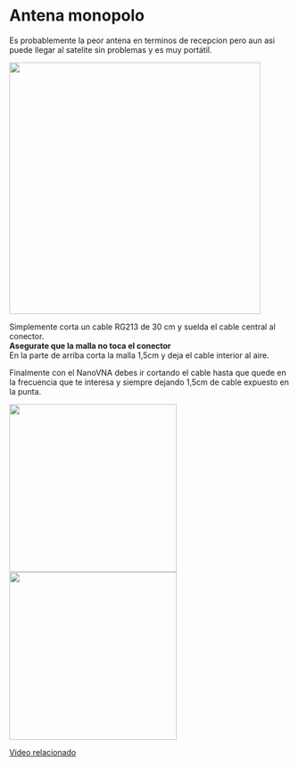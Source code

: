 # Antena monopolo

Es probablemente la peor antena en terminos de recepcion pero aun asi puede llegar al satelite sin problemas y es muy portátil.

<img height="450" src="/../_img/antennas/monopole.png" />

Simplemente corta un cable RG213 de 30 cm y suelda el cable central al conector.  
**Asegurate que la malla no toca el conector**  
En la parte de arriba corta la malla 1,5cm y deja el cable interior al aire.  

Finalmente con el NanoVNA debes ir cortando el cable hasta que quede en la frecuencia que te interesa y siempre dejando 1,5cm de cable expuesto en la punta.

<img height="300" src="/../_img/antennas/monopole_swr.jpg" />
<img height="300" src="/../_img/antennas/monopole_ex.jpg" />


[Video relacionado](https://www.youtube.com/watch?v=XA78nIEK8Kg)
